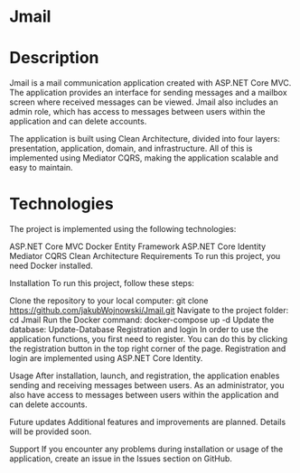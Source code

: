 # Jmail
# Description
Jmail is a mail communication application created with ASP.NET Core MVC. The application provides an interface for sending messages and a mailbox screen where received messages can be viewed. Jmail also includes an admin role, which has access to messages between users within the application and can delete accounts.

The application is built using Clean Architecture, divided into four layers: presentation, application, domain, and infrastructure. All of this is implemented using Mediator CQRS, making the application scalable and easy to maintain.

# Technologies
The project is implemented using the following technologies:

ASP.NET Core MVC
Docker
Entity Framework
ASP.NET Core Identity
Mediator CQRS
Clean Architecture
Requirements
To run this project, you need Docker installed.

Installation
To run this project, follow these steps:

Clone the repository to your local computer:
git clone https://github.com/jakubWojnowski/Jmail.git
Navigate to the project folder:
cd Jmail
Run the Docker command:
docker-compose up -d
Update the database:
Update-Database
Registration and login
In order to use the application functions, you first need to register. You can do this by clicking the registration button in the top right corner of the page. Registration and login are implemented using ASP.NET Core Identity.

Usage
After installation, launch, and registration, the application enables sending and receiving messages between users. As an administrator, you also have access to messages between users within the application and can delete accounts.

Future updates
Additional features and improvements are planned. Details will be provided soon.

Support
If you encounter any problems during installation or usage of the application, create an issue in the Issues section on GitHub.

